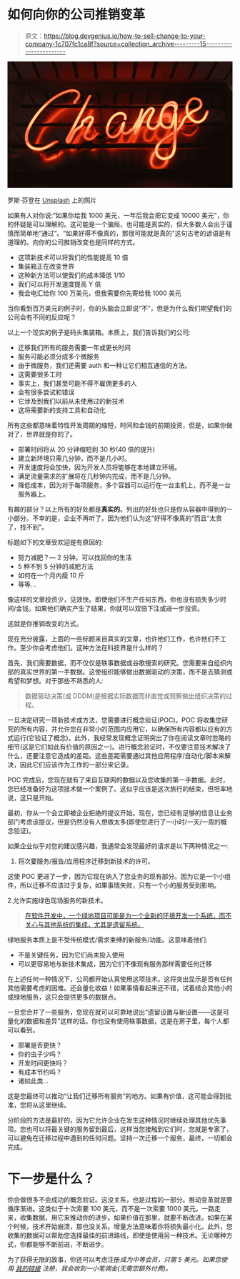 # 如何向你的公司推销变革

> 原文：<https://blog.devgenius.io/how-to-sell-change-to-your-company-1c707fc1ca8f?source=collection_archive---------15----------------------->

![](img/b2e89a8c79da6f3d36f3f96117c77a53.png)

罗斯·芬登在 [Unsplash](https://unsplash.com?utm_source=medium&utm_medium=referral) 上的照片

如果有人对你说:“如果你给我 1000 美元，一年后我会把它变成 10000 美元”，你的怀疑是可以理解的。这可能是一个骗局，也可能是真实的，但大多数人会出于谨慎而简单地“通过”。“如果好得不像真的，那很可能就是真的”这句古老的谚语是有道理的。向你的公司推销改变也是同样的方式。

*   这项新技术可以将我们的性能提高 10 倍
*   集装箱正在改变世界
*   这种新方法可以使我们的成本降低 1/10
*   我们可以将开发速度提高 Y 倍
*   我会电汇给你 100 万美元，但我需要你先寄给我 1000 美元

当你看到百万美元的例子时，你的头脑会立即说“不”，但是为什么我们期望我们的公司会有不同的反应呢？

以上一个现实的例子是码头集装箱。本质上，我们告诉我们的公司:

*   迁移我们所有的服务需要一年或更长时间
*   服务可能必须分成多个微服务
*   由于微服务，我们还需要 auth 和一种让它们相互通信的方法。
*   这需要很多工时
*   事实上，我们甚至可能不得不雇佣更多的人
*   会有很多尝试和错误
*   它涉及到我们以前从未使用过的新技术
*   这将需要新的支持工具和自动化

所有这些都意味着特性开发周期的缩短，时间和金钱的前期投资，但是，如果你做对了，世界就是你的了。

*   部署时间将从 20 分钟缩短到 30 秒(40 倍的提升)
*   建立新环境只需几分钟，而不是几小时。
*   开发速度将会加快，因为开发人员将能够在本地建立环境。
*   满足流量需求的扩展将在几秒钟内完成，而不是几分钟。
*   降低成本，因为对于每项服务，多个容器可以运行在一台主机上，而不是一台服务器上。

有趣的部分？以上所有的好处都是**真实的**。列出的好处也只是你从容器中得到的一小部分。不幸的是，企业不再听了，因为他们认为这“好得不像真的”而且“太贵了，找不到”。

标题如下的文章受欢迎是有原因的:

*   努力减肥？— 2 分钟。可以找回你的生活
*   5 种不到 5 分钟的减肥方法
*   如何在一个月内瘦 10 斤
*   等等…

像这样的文章投资少，见效快。即使他们不生产任何东西，你也没有损失多少时间/金钱。如果他们确实产生了结果，你就可以双倍下注或进一步投资。

这就是你推销改变的方式。

现在充分披露，上面的一些标题来自真实的文章，也许他们工作，也许他们不工作。至少你会考虑他们。这种方法在科技界是什么样的？

首先，我们需要数据，而不仅仅是轶事数据或谷歌搜索的研究。您需要来自组织内部的真实世界的第一手数据。这使组织能够做出数据驱动的决策，而不是去猜测或希望和梦想。对于那些不熟悉的人:

> 数据驱动决策(或 DDDM)是根据实际数据而非直觉或观察做出组织决策的过程。

一旦决定研究一项新技术或方法，您需要进行概念验证(POC)。POC 将收集您研究的所有内容，并允许您在非常小的范围内应用它，以确保所有内容都以应有的方式运行(它验证了概念)。此外，我经常发现概念证明突出了你在阅读文章时忽略的细节(这是它们如此有价值的原因之一)。进行概念验证时，不仅要注意技术解决了什么，还要注意它造成的差距。这些差距需要通过其他应用程序/自动化/脚本来解决，因此它们应该作为工作的一部分来记录。

POC 完成后，您现在就有了来自互联网的数据以及您收集的第一手数据。此时，您已经准备好为这项技术做一个案例了。这似乎应该是这次旅行的结束，但坦率地说，这只是开始。

最初，你从一个会立即被企业拒绝的提议开始。现在，您已经有足够的信息让业务部门考虑该提议，但是仍然没有人想做太多(即使您进行了一小时/一天/一周的概念验证)。

如果企业似乎对您的建议感兴趣，我通常会发现最好的请求是以下两种情况之一:

1.  将次要服务/报告/应用程序迁移到新技术的许可。

这使 POC 更进了一步，因为它现在纳入了您业务的现有部分。因为它是一个小组件，所以迁移不应该过于复杂，如果事情失败，只有一个小的服务受到影响。

2.允许实施绿色现场服务的新技术。

> [在软件开发中，一个绿地项目可能是为一个全新的环境开发一个系统，而不关心与其他系统的集成，尤其是遗留系统。](https://en.wikipedia.org/wiki/Greenfield_project)

绿地服务本质上是不受传统模式/需求束缚的新服务/功能。这意味着他们:

*   不是关键任务，因为它们尚未投入使用
*   可以更容易地与新技术集成，因为它们不像现有服务那样需要任何迁移

在上述任何一种情况下，公司都开始认真使用这项技术。这将突出显示是否有任何其他需要考虑的困难。还会量化收益！如果事情看起来还不错，试着结合其他小的或绿地服务，这只会提供更多的数据点。

一旦您合并了一些服务，您现在就可以可靠地说出“遗留设置与新设置——这是可量化的数据和差异”这样的话。你也没有使用轶事数据，这是在房子里，每个人都可以看到。

*   部署是否更快？
*   你的虫子少吗？
*   开发时间更快吗？
*   有成本节约吗？
*   诸如此类…

这是您最终可以推动“让我们迁移所有服务”的地方。如果有价值，这可能会得到批准，您将从这里继续。

分阶段的方法是最好的，因为它允许企业在发生这种情况时继续处理其他优先事项。您也可以将最关键的服务留到最后，这样当您接触到它们时，您就是专家了，可以避免在迁移过程中遇到的任何问题。坚持一次迁移一个服务，最终，一切都会完成。

# 下一步是什么？

你会做很多不会成功的概念验证。这没关系，也是过程的一部分。推动变革就是要循序渐进。这类似于十次索要 100 美元，而不是一次索要 1000 美元。一路走来，收集数据，用它来推动你的进步。如果价值在那里，就要不断改进。如果在某个时候，技术开始崩溃，那也没关系。增量方法意味着你将损失最小化。此外，您收集的数据可以帮助您选择最佳的前进路线，即使是使用另一种技术。无论哪种方式，你都能够不断前进，不断进步。

为了获得无限的故事，你还可以考虑注册[](https://blog.rhel.solutions/membership)**成为中等会员，只需 5 美元。如果您使用* [*我的链接*](https://blog.rhel.solutions/membership) *注册，我会收到一小笔佣金(无需您额外付费)。**